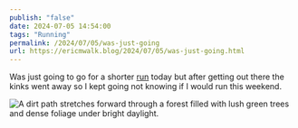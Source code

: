 ```yaml
---
publish: "false"
date: 2024-07-05 14:54:00
tags: "Running"
permalink: /2024/07/05/was-just-going
url: https://ericmwalk.blog/2024/07/05/was-just-going.html
---
```


Was just going to go for a shorter [run](https://strava.app.link/GQHSDkp80Kb) today but after getting out there the kinks went away so I kept going not knowing if I would run this weekend.

![A dirt path stretches forward through a forest filled with lush green trees and dense foliage under bright daylight.](https://ericmwalk.blog/uploads/2024/img-0707.jpeg)